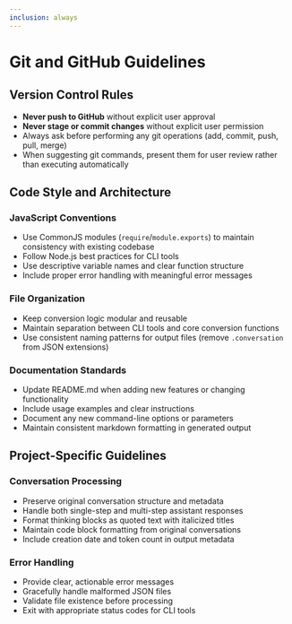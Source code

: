 ```yaml
---
inclusion: always
---
```


# Git and GitHub Guidelines

## Version Control Rules

- **Never push to GitHub** without explicit user approval
- **Never stage or commit changes** without explicit user permission
- Always ask before performing any git operations (add, commit, push, pull, merge)
- When suggesting git commands, present them for user review rather than executing automatically

## Code Style and Architecture

### JavaScript Conventions
- Use CommonJS modules (`require`/`module.exports`) to maintain consistency with existing codebase
- Follow Node.js best practices for CLI tools
- Use descriptive variable names and clear function structure
- Include proper error handling with meaningful error messages

### File Organization
- Keep conversion logic modular and reusable
- Maintain separation between CLI tools and core conversion functions
- Use consistent naming patterns for output files (remove `.conversation` from JSON extensions)

### Documentation Standards
- Update README.md when adding new features or changing functionality
- Include usage examples and clear instructions
- Document any new command-line options or parameters
- Maintain consistent markdown formatting in generated output

## Project-Specific Guidelines

### Conversation Processing
- Preserve original conversation structure and metadata
- Handle both single-step and multi-step assistant responses
- Format thinking blocks as quoted text with italicized titles
- Maintain code block formatting from original conversations
- Include creation date and token count in output metadata

### Error Handling
- Provide clear, actionable error messages
- Gracefully handle malformed JSON files
- Validate file existence before processing
- Exit with appropriate status codes for CLI tools
